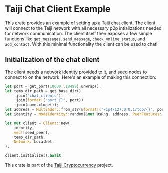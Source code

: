# Taiji Chat Client Example

This crate provides an example of setting up a Taiji chat client. The client will connect to the Taiji network with all necessary p2p intializations needed for network communication. The client itself then exposes a few simple functions like `get_messages`, `send_message`, `check_online_status`, and `add_contact`. With this minimal functionality the client can be used to chat!

## Initialization of the chat client

The client needs a network identity provided to it, and seed nodes to connect to on the network. Here's an example of making this connection:

```rust
let port = get_port(18000..18499).unwrap();
let temp_dir_path = get_base_dir()
    .join("chat_clients")
    .join(format!("port_{}", port))
    .join(name.clone());
let address = Multiaddr::from_str(&format!("/ip4/127.0.0.1/tcp/{}", port)).unwrap();
let identity = NodeIdentity::random(&mut OsRng, address, PeerFeatures::COMMUNICATION_NODE);

let mut client = Client::new(
    identity,
    vec![seed_peer],
    temp_dir_path,
    Network::LocalNet,
);

client.initialize().await;
```

This crate is part of the [Taiji Cryptocurrency](https://onsight.services) project.
